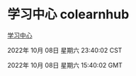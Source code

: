 # 学习中心 colearnhub
[学习中心](http://27.19.33.125:56308/colearnhub/)

2022年 10月 08日 星期六 23:40:02 CST

2022年 10月 08日 星期六 15:40:02 GMT
